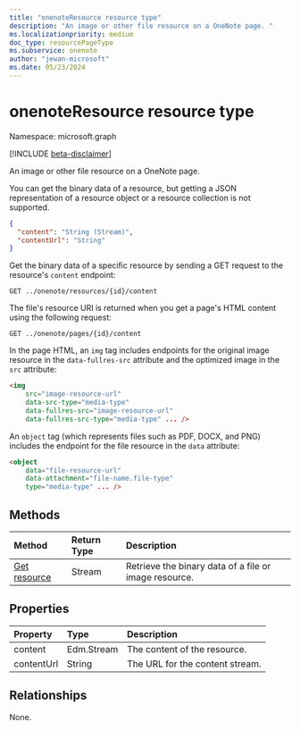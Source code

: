 ```yaml
---
title: "onenoteResource resource type"
description: "An image or other file resource on a OneNote page. "
ms.localizationpriority: medium
doc_type: resourcePageType
ms.subservice: onenote
author: "jewan-microsoft"
ms.date: 05/23/2024
---
```


# onenoteResource resource type

Namespace: microsoft.graph

[!INCLUDE [beta-disclaimer](../../includes/beta-disclaimer.md)]

An image or other file resource on a OneNote page.

You can get the binary data of a resource, but getting a JSON representation of a resource object or a resource collection is not supported.

<!-- {
  "blockType": "resource",
  "optionalProperties": [

  ],
  "@odata.type": "microsoft.graph.onenoteResource"
}-->

```json
{
  "content": "String (Stream)",
  "contentUrl": "String"
}
```

Get the binary data of a specific resource by sending a GET request to the resource's `content` endpoint:

```http
GET ../onenote/resources/{id}/content
```

The file's resource URI is returned when you get a page's HTML content using the following request:

```http
GET ../onenote/pages/{id}/content
```

In the page HTML, an `img` tag includes endpoints for the original image resource in the `data-fullres-src` attribute and the optimized image in the `src` attribute:

```html
<img
    src="image-resource-url"
    data-src-type="media-type"
    data-fullres-src="image-resource-url"
    data-fullres-src-type="media-type" ... />
```

An `object` tag (which represents files such as PDF, DOCX, and PNG) includes the endpoint for the file resource in the `data` attribute:

```html
<object
    data="file-resource-url"
    data-attachment="file-name.file-type"
    type="media-type" ... />
```

## Methods
| Method		   | Return Type	|Description|
|:---------------|:--------|:----------|
|[Get resource](../api/resource-get.md) | Stream |Retrieve the binary data of a file or image resource.|

## Properties
| Property	   | Type	|Description|
|:---------------|:--------|:----------|
| content | Edm.Stream|The content of the resource.|
| contentUrl | String |The URL for the content stream.|

## Relationships
None.

<!-- uuid: 8fcb5dbc-d5aa-4681-8e31-b001d5168d79
2015-10-25 14:57:30 UTC -->
<!--
{
  "type": "#page.annotation",
  "description": "resource resource",
  "keywords": "",
  "section": "documentation",
  "tocPath": "",
  "suppressions": []
}
-->


